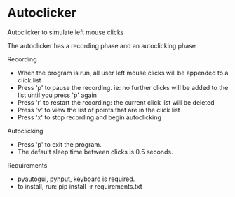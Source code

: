 # Autoclicker 
Autoclicker to simulate left mouse clicks 

The autoclicker has a recording phase and an autoclicking phase

Recording 
* When the program is run, all user left mouse clicks will be appended to a click list 
* Press 'p' to pause the recording. ie: no further clicks will be added to the list until you press 'p' again
* Press 'r' to restart the recording: the current click list will be deleted
* Press 'v' to view the list of points that are in the click list
* Press 'x' to stop recording and begin autoclicking 

Autoclicking
* Press 'p' to exit the program. 
* The default sleep time between clicks is 0.5 seconds.

Requirements
* pyautogui, pynput, keyboard is required. 
* to install, run:  pip install -r requirements.txt
